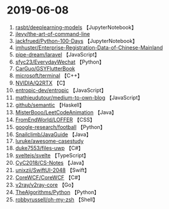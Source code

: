 # 2019-06-08

1. [rasbt/deeplearning-models](https://github.com/rasbt/deeplearning-models) 【JupyterNotebook】
2. [jlevy/the-art-of-command-line](https://github.com/jlevy/the-art-of-command-line) 
3. [jackfrued/Python-100-Days](https://github.com/jackfrued/Python-100-Days) 【JupyterNotebook】
4. [imhuster/Enterprise-Registration-Data-of-Chinese-Mainland](https://github.com/imhuster/Enterprise-Registration-Data-of-Chinese-Mainland) 
5. [pipe-dream/laravel](https://github.com/pipe-dream/laravel) 【JavaScript】
6. [sfyc23/EverydayWechat](https://github.com/sfyc23/EverydayWechat) 【Python】
7. [CarGuo/GSYFlutterBook](https://github.com/CarGuo/GSYFlutterBook) 
8. [microsoft/terminal](https://github.com/microsoft/terminal) 【C++】
9. [NVIDIA/Q2RTX](https://github.com/NVIDIA/Q2RTX) 【C】
10. [entropic-dev/entropic](https://github.com/entropic-dev/entropic) 【JavaScript】
11. [mathieudutour/medium-to-own-blog](https://github.com/mathieudutour/medium-to-own-blog) 【JavaScript】
12. [github/semantic](https://github.com/github/semantic) 【Haskell】
13. [MisterBooo/LeetCodeAnimation](https://github.com/MisterBooo/LeetCodeAnimation) 【Java】
14. [FromEndWorld/LOFFER](https://github.com/FromEndWorld/LOFFER) 【CSS】
15. [google-research/football](https://github.com/google-research/football) 【Python】
16. [Snailclimb/JavaGuide](https://github.com/Snailclimb/JavaGuide) 【Java】
17. [luruke/awesome-casestudy](https://github.com/luruke/awesome-casestudy) 
18. [duke7553/files-uwp](https://github.com/duke7553/files-uwp) 【C#】
19. [sveltejs/svelte](https://github.com/sveltejs/svelte) 【TypeScript】
20. [CyC2018/CS-Notes](https://github.com/CyC2018/CS-Notes) 【Java】
21. [unixzii/SwiftUI-2048](https://github.com/unixzii/SwiftUI-2048) 【Swift】
22. [CoreWCF/CoreWCF](https://github.com/CoreWCF/CoreWCF) 【C#】
23. [v2ray/v2ray-core](https://github.com/v2ray/v2ray-core) 【Go】
24. [TheAlgorithms/Python](https://github.com/TheAlgorithms/Python) 【Python】
25. [robbyrussell/oh-my-zsh](https://github.com/robbyrussell/oh-my-zsh) 【Shell】
